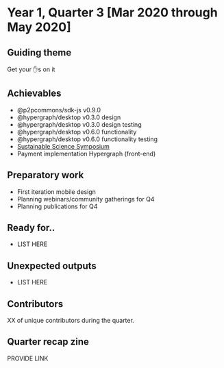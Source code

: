 # Year 1, Quarter 3 [Mar 2020 through May 2020]

## Guiding theme

Get your ✋s on it

## Achievables

- @p2pcommons/sdk-js v0.9.0
- @hypergraph/desktop v0.3.0 design
- @hypergraph/desktop v0.3.0 design testing
- @hypergraph/desktop v0.6.0 functionality
- @hypergraph/desktop v0.6.0 functionality testing
- [Sustainable Science Symposium](https://sustainablesci.com)
- Payment implementation Hypergraph (front-end)

## Preparatory work

- First iteration mobile design
- Planning webinars/community gatherings for Q4
- Planning publications for Q4

## Ready for..

- LIST HERE 

## Unexpected outputs

- LIST HERE

## Contributors

XX of unique contributors during the quarter.

## Quarter recap zine

PROVIDE LINK
